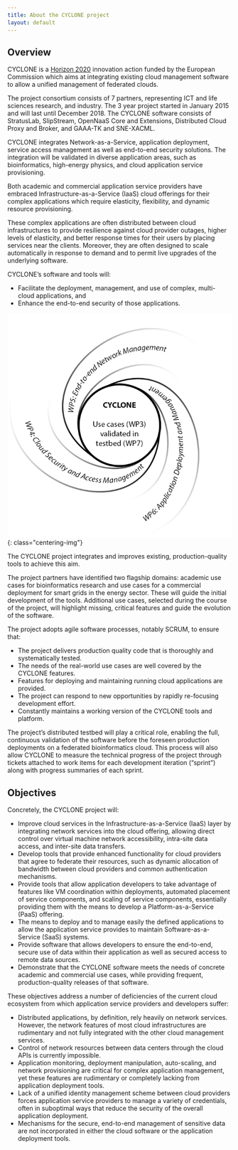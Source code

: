 ```yaml
---
title: About the CYCLONE project
layout: default
---
```

## Overview

CYCLONE is a [Horizon 2020](http://ec.europa.eu/programmes/horizon2020/) innovation action funded by the European Commission which aims at integrating existing cloud management software to allow a unified management of federated clouds.

The project consortium consists of 7 partners, representing ICT and life sciences research, and industry. The 3 year project started in January 2015 and will last until December 2018. The CYCLONE software consists of StratusLab, SlipStream, OpenNaaS Core and Extensions, Distributed Cloud Proxy and Broker, and GAAA-TK and SNE-XACML.

CYCLONE integrates Network-as-a-Service, application deployment, service access management as well as end-to-end security solutions. The integration will be validated in diverse application areas, such as bioinformatics, high-energy physics, and cloud application service provisioning.

Both academic and commercial application service providers have embraced Infrastructure-as-a-Service (IaaS) cloud offerings for their complex applications which require elasticity, flexibility, and dynamic resource provisioning.

These complex applications are often distributed between cloud infrastructures to provide resilience against cloud provider outages, higher levels of elasticity, and better response times for their users by placing services near the clients. Moreover, they are often designed to scale automatically in response to demand and to permit live upgrades of the underlying software.

CYCLONE’s software and tools will:

 * Facilitate the deployment, management, and use of complex, multi-cloud applications, and
 * Enhance the end-to-end security of those applications.

![CYCLONE Overview](/assets/images/work_packages.png "CYCLONE Overview"){: class="centering-img"}

The CYCLONE project integrates and improves existing, production-quality tools to achieve this aim.

The project partners have identified two flagship domains: academic use cases for bioinformatics research and use cases for a commercial deployment for smart grids in the energy sector. These will guide the initial development of the tools. Additional use cases, selected during the course of the project, will highlight missing, critical features and guide the evolution of the software.

The project adopts agile software processes, notably SCRUM, to ensure that:

 * The project delivers production quality code that is thoroughly and systematically tested.
 * The needs of the real-world use cases are well covered by the CYCLONE features.
 * Features for deploying and maintaining running cloud applications are provided.
 * The project can respond to new opportunities by rapidly re-focusing development effort.
 * Constantly maintains a working version of the CYCLONE tools and platform.

The project’s distributed testbed will play a critical role, enabling the full, continuous validation of the software before the foreseen production deployments on a federated bioinformatics cloud. This process will also allow CYCLONE to measure the technical progress of the project through tickets attached to work items for each development iteration (“sprint”) along with progress summaries of each sprint.

## Objectives

Concretely, the CYCLONE project will:

 * Improve cloud services in the Infrastructure-as-a-Service (IaaS) layer by integrating network services into the cloud offering, allowing direct control over virtual machine network accessibility, intra-site data access, and inter-site data transfers.
 * Develop tools that provide enhanced functionality for cloud providers that agree to federate their resources, such as dynamic allocation of bandwidth between cloud providers and common authentication mechanisms.
 * Provide tools that allow application developers to take advantage of features like VM coordination within deployments, automated placement of service components, and scaling of service components, essentially providing them with the means to develop a Platform-as-a-Service (PaaS) offering.
 * The means to deploy and to manage easily the defined applications to allow the application service provides to maintain Software-as-a-Service (SaaS) systems.
 * Provide software that allows developers to ensure the end-to-end, secure use of data within their application as well as secured access to remote data sources.
 * Demonstrate that the CYCLONE software meets the needs of concrete academic and commercial use cases, while providing frequent, production-quality releases of that software.

These objectives address a number of deficiencies of the current cloud ecosystem from which application service providers and developers suffer:

 * Distributed applications, by definition, rely heavily on network services.  However, the network features of most cloud infrastructures are rudimentary and not fully integrated with the other cloud management services.
 * Control of network resources between data centers through the cloud APIs is currently impossible.
 * Application monitoring, deployment manipulation, auto-scaling, and network provisioning are critical for complex application management, yet these features are rudimentary or completely lacking from application deployment tools.
 * Lack of a unified identity management scheme between cloud providers forces application service providers to manage a variety of credentials, often in suboptimal ways that reduce the security of the overall application deployment.
 * Mechanisms for the secure, end-to-end management of sensitive data are not incorporated in either the cloud software or the application deployment tools.





